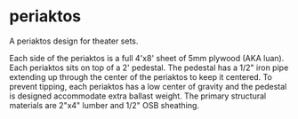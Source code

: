 # periaktos
A periaktos design for theater sets.

Each side of the periaktos is a full 4'x8' sheet of 5mm plywood (AKA luan). Each periaktos sits on top of a 2' pedestal. The pedestal has a 1/2" iron pipe extending up through the center of the periaktos to keep it centered. To prevent tipping, each periaktos has a low center of gravity and the pedestal is designed accommodate extra ballast weight. The primary structural materials are 2"x4" lumber and 1/2" OSB sheathing.
